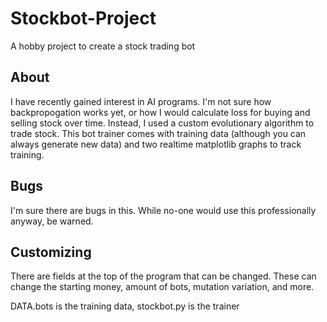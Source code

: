 # Stockbot-Project

A hobby project to create a stock trading bot

## About

I have recently gained interest in AI programs. I'm not sure how backpropogation works yet, or how I would calculate loss for buying and selling stock over time. Instead, I used a custom evolutionary algorithm to trade stock. This bot trainer comes with training data (although you can always generate new data) and two realtime matplotlib graphs to track training.

## Bugs

I'm sure there are bugs in this. While no-one would use this professionally anyway, be warned.

## Customizing

There are fields at the top of the program that can be changed. These can change the starting money, amount of bots, mutation variation, and more.

DATA.bots is the training data, stockbot.py is the trainer
